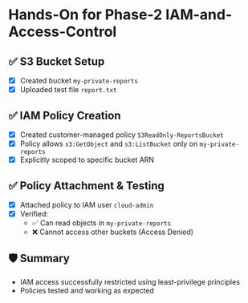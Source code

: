 # Hands-On for Phase-2 IAM-and-Access-Control

## ✅ S3 Bucket Setup
- [x] Created bucket `my-private-reports`
- [x] Uploaded test file `report.txt`

## ✅ IAM Policy Creation
- [x] Created customer-managed policy `S3ReadOnly-ReportsBucket`
- [x] Policy allows `s3:GetObject` and `s3:ListBucket` only on `my-private-reports`
- [x] Explicitly scoped to specific bucket ARN

## ✅ Policy Attachment & Testing
- [x] Attached policy to IAM user `cloud-admin`
- [x] Verified:
  - ✅ Can read objects in `my-private-reports`
  - ❌ Cannot access other buckets (Access Denied)

## 🛡️ Summary
- IAM access successfully restricted using least-privilege principles
- Policies tested and working as expected
